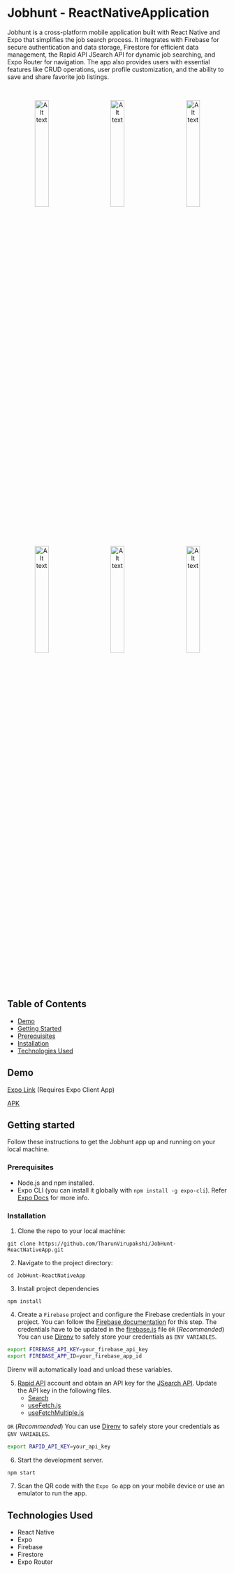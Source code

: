 # Jobhunt - ReactNativeApplication
Jobhunt is a cross-platform mobile application built with React Native and Expo that simplifies the job search process. It integrates with Firebase for secure authentication and data storage, Firestore for efficient data management, the Rapid API JSearch API for dynamic job searching, and Expo Router for navigation. The app also provides users with essential features like CRUD operations, user profile customization, and the ability to save and share favorite job listings.

</br>
<p align="center">
   <img
     src="https://github.com/TharunVirupakshi/JobHunt-ReactNativeApp/assets/118896616/bade9fc6-b5c2-494b-8d30-5fcb47135705"
     alt="Alt text"
     title="Optional title"
     width="25%">&nbsp;&nbsp;&nbsp;&nbsp;&nbsp;&nbsp;&nbsp;&nbsp;&nbsp;&nbsp;&nbsp;
   <img
     src="https://github.com/TharunVirupakshi/JobHunt-ReactNativeApp/assets/118896616/d3cb0c74-1217-4dab-a0f9-7aeb2bdd0742"
     alt="Alt text"
     title="Optional title"
     width="25%">&nbsp;&nbsp;&nbsp;&nbsp;&nbsp;&nbsp;&nbsp;&nbsp;&nbsp;&nbsp;&nbsp;
   <img
     src="https://github.com/TharunVirupakshi/JobHunt-ReactNativeApp/assets/118896616/34618623-8b37-400c-b26e-4d8d017b8729"
     alt="Alt text"
     title="Optional title"
     width="25%">
</p></br>
<p align="center">
   <img
     src="https://github.com/TharunVirupakshi/JobHunt-ReactNativeApp/assets/118896616/a29e6197-3551-4fee-a28f-de709abf06c9"
     alt="Alt text"
     title="Optional title"
     width="25%">&nbsp;&nbsp;&nbsp;&nbsp;&nbsp;&nbsp;&nbsp;&nbsp;&nbsp;&nbsp;&nbsp;
   <img
   src="https://github.com/TharunVirupakshi/JobHunt-ReactNativeApp/assets/118896616/28ae3bc1-f4a2-463c-a580-54380ea660b8"
   alt="Alt text"
   title="Optional title"
   width="25%">&nbsp;&nbsp;&nbsp;&nbsp;&nbsp;&nbsp;&nbsp;&nbsp;&nbsp;&nbsp;&nbsp;
   <img
     src="https://github.com/TharunVirupakshi/JobHunt-ReactNativeApp/assets/118896616/b6285705-7f1f-4d11-b7ad-b3f85738e17a"
     alt="Alt text"
     title="Optional title"
     width="25%">
</p>
</br>

## Table of Contents
- [Demo](#demo)
- [Getting Started](#getting-started)
- [Prerequisites](#prerequisites)
- [Installation](#installation)
- [Technologies Used](#technologies-used)


## Demo
[Expo Link](https://expo.dev/@tharunvirupakshi/Jobhunt?serviceType=classic&distribution=expo-go) (Requires Expo Client App)

[APK](https://drive.google.com/file/d/1k2TnEzRMyaW98yLJ6k47HcaHJ-5kXnkp/view?usp=sharing)

## Getting started
Follow these instructions to get the Jobhunt app up and running on your local machine.

### Prerequisites 
- Node.js and npm installed.
- Expo CLI (you can install it globally with `npm install -g expo-cli`). Refer [Expo Docs](https://docs.expo.dev/) for more info.

### Installation
1. Clone the repo to your local machine:
```
git clone https://github.com/TharunVirupakshi/JobHunt-ReactNativeApp.git
```
2. Navigate to the project directory:
```
cd JobHunt-ReactNativeApp
```
3. Install project dependencies 
```
npm install
```
4. Create a `Firebase` project and configure the Firebase credentials in your project. You can follow the [Firebase documentation](https://firebase.google.com/docs/web/setup) for this step. The credentials have to be updated in the [firebase.js](./firebase.js) file `OR` (_Recommended_) You can use [Direnv](https://direnv.net/) to safely store your credentials as `ENV VARIABLES`.
```bash
export FIREBASE_API_KEY=your_firebase_api_key
export FIREBASE_APP_ID=your_firebase_app_id
```
Direnv will automatically load and unload these variables.

5. [Rapid API](https://rapidapi.com) account and obtain an API key for the [JSearch API](https://rapidapi.com/letscrape-6bRBa3QguO5/api/jsearch). Update the API key in the following files.
   + [Search](./app/search/[id].js)
   + [useFetch.js](./hook/useFetch.js)
   + [useFetchMultiple.js](./hook/useFetchMultiple.js)
  
`OR`
(_Recommended_) You can use [Direnv](https://direnv.net/) to safely store your credentials as `ENV VARIABLES`.
```bash
export RAPID_API_KEY=your_api_key
```
6. Start the development server.
```bash
npm start
```
7. Scan the QR code with the `Expo Go` app on your mobile device or use an emulator to run the app.

## Technologies Used
- React Native
- Expo
- Firebase
- Firestore
- Expo Router



